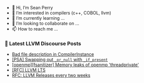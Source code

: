 - 👋 Hi, I’m Sean Perry
- 👀 I’m interested in compilers (c++, COBOL, llvm)
- 🌱 I’m currently learning ...
- 💞️ I’m looking to collaborate on ...
- 📫 How to reach me ...

<!---
s66perry/s66perry is a ✨ special ✨ repository because its `README.md` (this file) appears on your GitHub profile.
You can click the Preview link to take a look at your changes.
--->
### 📕 Latest LLVM Discourse Posts

<!-- DISCOURSE-LLVM:START -->
- [Bad file description in CompilerInstance](https://discourse.llvm.org/t/bad-file-description-in-compilerinstance/84254#post_1)
- [[PSA] Swapping out `_or_null` with `_if_present`](https://discourse.llvm.org/t/psa-swapping-out-or-null-with-if-present/65018#post_15)
- [[openmp][fsanitizer] Memory leaks of openmp &#39;threadprivate&#39;](https://discourse.llvm.org/t/openmp-fsanitizer-memory-leaks-of-openmp-threadprivate/84252#post_1)
- [[RFC] LLVM LTS](https://discourse.llvm.org/t/rfc-llvm-lts/84049?page=2#post_40)
- [RFC: LLVM Releases every two weeks](https://discourse.llvm.org/t/rfc-llvm-releases-every-two-weeks/84245#post_3)
<!-- DISCOURSE-LLVM:END -->
